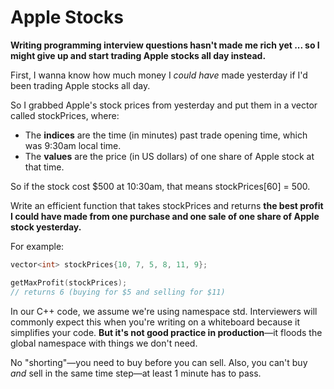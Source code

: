 # Apple Stocks

**Writing programming interview questions hasn't made me rich yet ... so I might give up and start trading Apple stocks all day instead.**

First, I wanna know how much money I *could have* made yesterday if I'd been trading Apple stocks all day.

So I grabbed Apple's stock prices from yesterday and put them in a vector called stockPrices, where:

- The **indices** are the time (in minutes) past trade opening time, which was 9:30am local time.
- The **values** are the price (in US dollars) of one share of Apple stock at that time.

So if the stock cost $500 at 10:30am, that means stockPrices[60] = 500.

Write an efficient function that takes stockPrices and returns **the best profit I could have made from one purchase and one sale of one share of Apple stock yesterday.**

For example:

```cpp
vector<int> stockPrices{10, 7, 5, 8, 11, 9};

getMaxProfit(stockPrices);
// returns 6 (buying for $5 and selling for $11)
```

In our C++ code, we assume we're using namespace std. Interviewers will commonly expect this when you're writing on a whiteboard because it simplifies your code. **But it's not good practice in production**—it floods the global namespace with things we don't need.

No "shorting"—you need to buy before you can sell. Also, you can't buy *and* sell in the same time step—at least 1 minute has to pass.